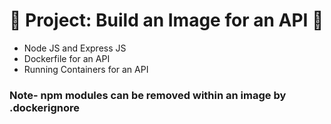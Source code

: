 # 🌟 Project: Build an Image for an API 🌟
*  Node JS and Express JS
*  Dockerfile for an API
*  Running Containers for an API

### Note- npm modules can be removed within an image by .dockerignore